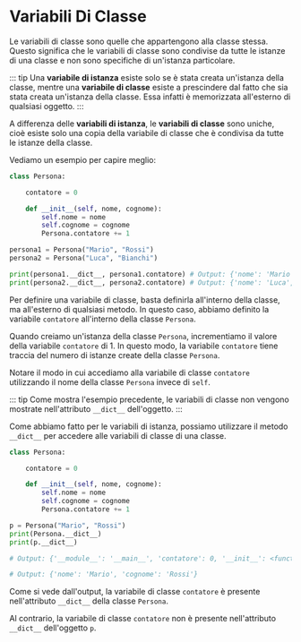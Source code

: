 # Variabili Di Classe

Le variabili di classe sono quelle che appartengono alla classe stessa. Questo significa che le variabili di classe sono condivise da tutte le istanze di una classe e non sono specifiche di un'istanza particolare.

::: tip 
Una **variabile di istanza** esiste solo se è stata creata un'istanza della classe, mentre una **variabile di classe** esiste a prescindere dal fatto che sia stata creata un'istanza della classe. Essa infatti è memorizzata all'esterno di qualsiasi oggetto.
:::

A differenza delle **variabili di istanza**, le **variabili di classe** sono uniche, cioè esiste solo una copia della variabile di classe che è condivisa da tutte le istanze della classe.

Vediamo un esempio per capire meglio:

```python
class Persona:

    contatore = 0

    def __init__(self, nome, cognome):
        self.nome = nome
        self.cognome = cognome
        Persona.contatore += 1

persona1 = Persona("Mario", "Rossi")
persona2 = Persona("Luca", "Bianchi")

print(persona1.__dict__, persona1.contatore) # Output: {'nome': 'Mario', 'cognome': 'Rossi'} 2
print(persona2.__dict__, persona2.contatore) # Output: {'nome': 'Luca', 'cognome': 'Bianchi'} 2
```

Per definire una variabile di classe, basta definirla all'interno della classe, ma all'esterno di qualsiasi metodo. In questo caso, abbiamo definito la variabile `contatore` all'interno della classe `Persona`.

Quando creiamo un'istanza della classe `Persona`, incrementiamo il valore della variabile `contatore` di 1. In questo modo, la variabile `contatore` tiene traccia del numero di istanze create della classe `Persona`.

Notare il modo in cui accediamo alla variabile di classe `contatore` utilizzando il nome della classe `Persona` invece di `self`.

::: tip
Come mostra l'esempio precedente, le variabili di classe non vengono mostrate nell'attributo `__dict__` dell'oggetto.
:::

Come abbiamo fatto per le variabili di istanza, possiamo utilizzare il metodo `__dict__` per accedere alle variabili di classe di una classe.

```python
class Persona:

    contatore = 0

    def __init__(self, nome, cognome):
        self.nome = nome
        self.cognome = cognome
        Persona.contatore += 1

p = Persona("Mario", "Rossi")
print(Persona.__dict__)
print(p.__dict__)

# Output: {'__module__': '__main__', 'contatore': 0, '__init__': <function Persona.__init__ at 0x7f8b1b3b7d30>, '__dict__': <attribute '__dict__' of 'Persona' objects>, '__weakref__': <attribute '__weakref__' of 'Persona' objects>, '__doc__': None}

# Output: {'nome': 'Mario', 'cognome': 'Rossi'}
```

Come si vede dall'output, la variabile di classe `contatore` è presente nell'attributo `__dict__` della classe `Persona`.

Al contrario, la variabile di classe `contatore` non è presente nell'attributo `__dict__` dell'oggetto `p`.
